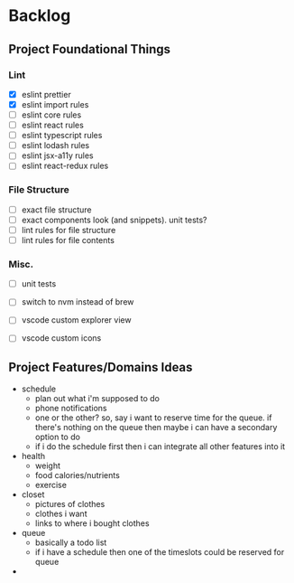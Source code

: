 # Backlog

## Project Foundational Things

### Lint

- [x] eslint prettier
- [x] eslint import rules
- [ ] eslint core rules
- [ ] eslint react rules
- [ ] eslint typescript rules
- [ ] eslint lodash rules
- [ ] eslint jsx-a11y rules
- [ ] eslint react-redux rules

### File Structure

- [ ] exact file structure
- [ ] exact components look (and snippets). unit tests?
- [ ] lint rules for file structure
- [ ] lint rules for file contents

### Misc.

- [ ] unit tests
- [ ] switch to nvm instead of brew
- [ ] vscode custom explorer view
- [ ] vscode custom icons


## Project Features/Domains Ideas

- schedule
  - plan out what i'm supposed to do
  - phone notifications
  - one or the other? so, say i want to reserve time for the queue. if there's nothing on the queue then maybe i can have a secondary option to do
  - if i do the schedule first then i can integrate all other features into it
- health
  - weight
  - food calories/nutrients
  - exercise
- closet
  - pictures of clothes
  - clothes i want
  - links to where i bought clothes
- queue
  - basically a todo list
  - if i have a schedule then one of the timeslots could be reserved for queue
- 

